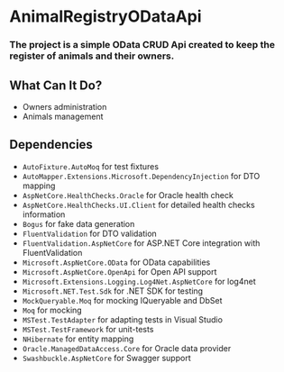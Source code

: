 # AnimalRegistryODataApi

### The project is a simple OData CRUD Api created to keep the register of animals and their owners.

## What Can It Do?
* Owners administration
* Animals management

## Dependencies
* `AutoFixture.AutoMoq` for test fixtures
* `AutoMapper.Extensions.Microsoft.DependencyInjection` for DTO mapping
* `AspNetCore.HealthChecks.Oracle` for Oracle health check
* `AspNetCore.HealthChecks.UI.Client` for detailed health checks information
* `Bogus` for fake data generation
* `FluentValidation` for DTO validation
* `FluentValidation.AspNetCore` for ASP.NET Core integration with FluentValidation
* `Microsoft.AspNetCore.OData` for OData capabilities
* `Microsoft.AspNetCore.OpenApi` for Open API support
* `Microsoft.Extensions.Logging.Log4Net.AspNetCore` for log4net
* `Microsoft.NET.Test.Sdk` for .NET SDK for testing
* `MockQueryable.Moq` for mocking IQueryable and DbSet
* `Moq` for mocking
* `MSTest.TestAdapter` for adapting tests in Visual Studio
* `MSTest.TestFramework` for unit-tests
* `NHibernate` for entity mapping
* `Oracle.ManagedDataAccess.Core` for Oracle data provider
* `Swashbuckle.AspNetCore` for Swagger support
